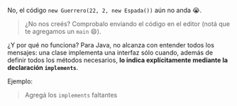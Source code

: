 No, el código `new Guerrero(22, 2, new Espada())` aún no anda :sob:. 

> ¿No nos creés? Comprobalo enviando el código en el editor (notá que te agregamos un `main` :smile:).

¿Y por qué no funciona? Para Java, no alcanza con entender todos los mensajes: una clase implementa una interfaz sólo cuando, además de definir todos los métodos necesarios, **lo indica explícitamente mediante la declaración `implements`**. 

Ejemplo: 

> Agregá los `implements` faltantes